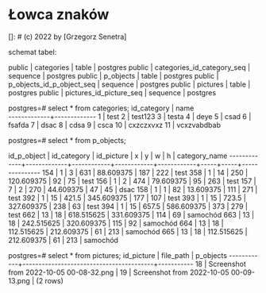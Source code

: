 # Łowca znaków
[]: # (c) 2022 by [Grzegorz Senetra]

schemat tabel:


 public | categories                 | table    | postgres
 public | categories_id_category_seq | sequence | postgres
 public | p_objects                  | table    | postgres
 public | p_objects_id_p_object_seq  | sequence | postgres
 public | pictures                   | table    | postgres
 public | pictures_id_picture_seq    | sequence | postgres


postgres=# select * from categories;
 id_category |    name     
-------------+-------------
           1 | test
           2 | test123
           3 | testa
           4 | deye
           5 | csad
           6 | fsafda
           7 | dsac
           8 | cdsa
           9 | csca
          10 | cxzczxvxz
          11 | vcxzvabdbab


postgres=# select * from p_objects;

id_p_object | id_category | id_picture |     x      |     y      |  w  |  h  | category_name 
-------------+-------------+------------+------------+------------+-----+-----+---------------
         154 |           1 |          3 |        631 |  88.609375 | 187 | 222 | test
         358 |           1 |         14 |        250 | 120.609375 |  92 |  75 | test
         156 |           1 |          2 |        474 |  79.609375 |  95 | 263 | test
         157 |           7 |          2 |        270 |  44.609375 |  47 |  45 | dsac
         158 |           1 |          1 |         82 |  13.609375 | 111 | 271 | test
         392 |           1 |         15 |      421.5 | 345.609375 | 177 | 107 | test
         393 |           1 |         15 |      723.5 | 327.609375 | 238 |  63 | test
         394 |           1 |         15 |      657.5 | 586.609375 | 373 | 279 | test
         662 |          13 |         18 | 618.515625 | 331.609375 | 114 |  69 | samochód
         663 |          13 |         18 | 242.515625 | 320.609375 | 115 |  92 | samochód
         664 |          13 |         18 | 112.515625 | 212.609375 |  61 | 213 | samochód
         665 |          13 |         18 | 112.515625 | 212.609375 |  61 | 213 | samochód

postgres=# select * from pictures;
 id_picture |                file_path                | p_objects 
------------+-----------------------------------------+-----------
         18 | Screenshot from 2022-10-05 00-08-32.png | 
         19 | Screenshot from 2022-10-05 00-09-13.png | 
(2 rows)


